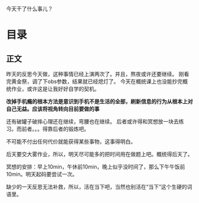 今天干了什么事儿？

# 目录

## 正文
昨天的反思今天做，这种事情已经上演两次了。并且，熬夜或许还要继续。
刚看完黄金祭，调了下obs参数，结果就已经熄灯了。
今天在概统课上也没能抄完概统作业，或许这是让我好好自学的契机。

**改掉手机瘾的根本方法是意识到手机不是生活的全部，刷新信息的行为从根本上对自己无益。应该将视角转向目前要做的事**

还有破罐子破摔心理还在继续，弯腰也在继续。
后者或许得和冥想放一块去练习。而前者。。。得靠后者的锻炼吧。

不可能不付出任何代价就能获得某些事物，这事得明白。

后天要交大雾作业，所以，明天尽可能多的把时间用在做题上吧。概统得后天了。

冥想的安排：早上10min，午休前10min，晚上似乎没时间了，那么下午午饭前10min。明天起码要尝试一次。

缺少的一天反思无法补救，所以，活在当下吧，当然也别活在“当下”这个生硬的词语里。